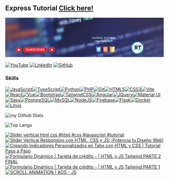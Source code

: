  ## Express Tutorial  <a target="_blank" href="https://www.youtube.com/channel/UCSdK76iChD7P1ZqrmkW4Odw" >Click here!</a>

![Banner de Condor](banner.jpg) 

[![YouTube](https://img.shields.io/badge/YouTube-%23FF0000.svg?style=for-the-badge&logo=YouTube&logoColor=white)](https://www.youtube.com/channel/UCSdK76iChD7P1ZqrmkW4Odw)
[![LinkedIn](https://img.shields.io/badge/linkedin-%230077B5.svg?style=for-the-badge&logo=linkedin&logoColor=white)](https://www.linkedin.com/in/javier-t-5b1b1b23b/)
[![GitHub](https://img.shields.io/badge/github-%23121011.svg?style=for-the-badge&logo=github&logoColor=white)](https://github.dev/Javierfelixuts/Javierfelixuts)


### Skills 
<p align="left">
<a href="https://developer.mozilla.org/en-US/docs/Web/JavaScript" target="_blank" rel="noreferrer"><img src="https://raw.githubusercontent.com/danielcranney/readme-generator/main/public/icons/skills/javascript-colored.svg" width="36" height="36" alt="JavaScript" /></a><a href="https://www.typescriptlang.org/" target="_blank" rel="noreferrer"><img src="https://raw.githubusercontent.com/danielcranney/readme-generator/main/public/icons/skills/typescript-colored.svg" width="36" height="36" alt="TypeScript" /></a><a href="https://www.python.org/" target="_blank" rel="noreferrer"><img src="https://raw.githubusercontent.com/danielcranney/readme-generator/main/public/icons/skills/python-colored.svg" width="36" height="36" alt="Python" /></a><a href="https://www.php.net/" target="_blank" rel="noreferrer"><img src="https://raw.githubusercontent.com/danielcranney/readme-generator/main/public/icons/skills/php-colored.svg" width="36" height="36" alt="PHP" /></a><a href="https://git-scm.com/" target="_blank" rel="noreferrer"><img src="https://raw.githubusercontent.com/danielcranney/readme-generator/main/public/icons/skills/git-colored.svg" width="36" height="36" alt="Git" /></a><a href="https://developer.mozilla.org/en-US/docs/Glossary/HTML5" target="_blank" rel="noreferrer"><img src="https://raw.githubusercontent.com/danielcranney/readme-generator/main/public/icons/skills/html5-colored.svg" width="36" height="36" alt="HTML5" /></a><a href="https://www.w3.org/TR/CSS/#css" target="_blank" rel="noreferrer"><img src="https://raw.githubusercontent.com/danielcranney/readme-generator/main/public/icons/skills/css3-colored.svg" width="36" height="36" alt="CSS3" /></a><a href="https://vitejs.dev/" target="_blank" rel="noreferrer"><img src="https://raw.githubusercontent.com/danielcranney/readme-generator/main/public/icons/skills/vite-colored.svg" width="36" height="36" alt="Vite" /></a><a href="https://reactjs.org/" target="_blank" rel="noreferrer"><img src="https://raw.githubusercontent.com/danielcranney/readme-generator/main/public/icons/skills/react-colored.svg" width="36" height="36" alt="React" /></a><a href="https://vuejs.org/" target="_blank" rel="noreferrer"><img src="https://raw.githubusercontent.com/danielcranney/readme-generator/main/public/icons/skills/vuejs-colored.svg" width="36" height="36" alt="Vue" /></a><a href="https://getbootstrap.com/" target="_blank" rel="noreferrer"><img src="https://raw.githubusercontent.com/danielcranney/readme-generator/main/public/icons/skills/bootstrap-colored.svg" width="36" height="36" alt="Bootstrap" /></a><a href="https://tailwindcss.com/" target="_blank" rel="noreferrer"><img src="https://raw.githubusercontent.com/danielcranney/readme-generator/main/public/icons/skills/tailwindcss-colored.svg" width="36" height="36" alt="TailwindCSS" /></a><a href="https://angular.io/" target="_blank" rel="noreferrer"><img src="https://raw.githubusercontent.com/danielcranney/readme-generator/main/public/icons/skills/angularjs-colored.svg" width="36" height="36" alt="Angular" /></a><a href="https://jquery.com/" target="_blank" rel="noreferrer"><img src="https://raw.githubusercontent.com/danielcranney/readme-generator/main/public/icons/skills/jquery-colored.svg" width="36" height="36" alt="JQuery" /></a><a href="https://mui.com/" target="_blank" rel="noreferrer"><img src="https://raw.githubusercontent.com/danielcranney/readme-generator/main/public/icons/skills/materialui-colored.svg" width="36" height="36" alt="Material UI" /></a><a href="https://sass-lang.com/" target="_blank" rel="noreferrer"><img src="https://raw.githubusercontent.com/danielcranney/readme-generator/main/public/icons/skills/sass-colored.svg" width="36" height="36" alt="Sass" /></a><a href="https://www.postgresql.org/" target="_blank" rel="noreferrer"><img src="https://raw.githubusercontent.com/danielcranney/readme-generator/main/public/icons/skills/postgresql-colored.svg" width="36" height="36" alt="PostgreSQL" /></a><a href="https://www.mysql.com/" target="_blank" rel="noreferrer"><img src="https://raw.githubusercontent.com/danielcranney/readme-generator/main/public/icons/skills/mysql-colored.svg" width="36" height="36" alt="MySQL" /></a><a href="https://nodejs.org/en/" target="_blank" rel="noreferrer"><img src="https://raw.githubusercontent.com/danielcranney/readme-generator/main/public/icons/skills/nodejs-colored.svg" width="36" height="36" alt="NodeJS" /></a><a href="https://firebase.google.com/" target="_blank" rel="noreferrer"><img src="https://raw.githubusercontent.com/danielcranney/readme-generator/main/public/icons/skills/firebase-colored.svg" width="36" height="36" alt="Firebase" /></a><a href="https://flask.palletsprojects.com/en/2.0.x/" target="_blank" rel="noreferrer"><img src="https://raw.githubusercontent.com/danielcranney/readme-generator/main/public/icons/skills/flask-colored.svg" width="36" height="36" alt="Flask" /></a><a href="https://www.docker.com/" target="_blank" rel="noreferrer"><img src="https://raw.githubusercontent.com/danielcranney/readme-generator/main/public/icons/skills/docker-colored.svg" width="36" height="36" alt="Docker" /></a><a href="https://www.linux.org" target="_blank" rel="noreferrer"><img src="https://raw.githubusercontent.com/danielcranney/readme-generator/main/public/icons/skills/linux-colored.svg" width="36" height="36" alt="Linux" /></a></p>

<img align="center" src="https://github-readme-stats.vercel.app/api?username=javierfelixuts&include_all_commits=false&count_private=true&show_icons=true&line_height=20&title_color=2B5BBD&icon_color=1124BB&text_color=A1A1A1&bg_color=0,000000,130F40" alt="my Github Stats"/>


![Top Langs](https://github-readme-stats.vercel.app/api/top-langs/?username=javierfelixuts&layout=compact)


<!-- BEGIN YOUTUBE-CARDS -->
[![Slider vertical html css #html #css #javascript #tutorial](https://ytcards.demolab.com/?id=_kh2hX7c36Q&title=Slider+vertical+html+css+%23html+%23css+%23javascript+%23tutorial&lang=en&timestamp=1703348530&background_color=%230d1117&title_color=%23ffffff&stats_color=%23dedede&max_title_lines=1&width=250&border_radius=5 "Slider vertical html css #html #css #javascript #tutorial")](https://www.youtube.com/watch?v=_kh2hX7c36Q)
[![Slider Vertical Responsivo con HTML, CSS y JS: ¡Potencia tu Diseño Web!](https://ytcards.demolab.com/?id=KQICpxFpP5A&title=Slider+Vertical+Responsivo+con+HTML%2C+CSS+y+JS%3A+%C2%A1Potencia+tu+Dise%C3%B1o+Web%21&lang=en&timestamp=1701976381&background_color=%230d1117&title_color=%23ffffff&stats_color=%23dedede&max_title_lines=1&width=250&border_radius=5 "Slider Vertical Responsivo con HTML, CSS y JS: ¡Potencia tu Diseño Web!")](https://www.youtube.com/watch?v=KQICpxFpP5A)
[![Creando Indicadores Personalizados en Tabs con HTML y CSS | Tutorial Paso a Paso](https://ytcards.demolab.com/?id=9BDm5T-lavk&title=Creando+Indicadores+Personalizados+en+Tabs+con+HTML+y+CSS+%7C+Tutorial+Paso+a+Paso&lang=en&timestamp=1701443267&background_color=%230d1117&title_color=%23ffffff&stats_color=%23dedede&max_title_lines=1&width=250&border_radius=5 "Creando Indicadores Personalizados en Tabs con HTML y CSS | Tutorial Paso a Paso")](https://www.youtube.com/watch?v=9BDm5T-lavk)
[![Formulario Dinámico | Tarjeta de crédito - | HTML y JS Tailwind PARTE 2 FINAL](https://ytcards.demolab.com/?id=4IDi02wtUiE&title=Formulario+Din%C3%A1mico+%7C+Tarjeta+de+cr%C3%A9dito+-+%7C+HTML+y+JS+Tailwind+PARTE+2+FINAL&lang=en&timestamp=1700579040&background_color=%230d1117&title_color=%23ffffff&stats_color=%23dedede&max_title_lines=1&width=250&border_radius=5 "Formulario Dinámico | Tarjeta de crédito - | HTML y JS Tailwind PARTE 2 FINAL")](https://www.youtube.com/watch?v=4IDi02wtUiE)
[![Formulario Dinámico | Tarjeta de crédito - | HTML y JS Tailwind PARTE 1](https://ytcards.demolab.com/?id=Zev8kNqWXeY&title=Formulario+Din%C3%A1mico+%7C+Tarjeta+de+cr%C3%A9dito+-+%7C+HTML+y+JS+Tailwind+PARTE+1&lang=en&timestamp=1700544366&background_color=%230d1117&title_color=%23ffffff&stats_color=%23dedede&max_title_lines=1&width=250&border_radius=5 "Formulario Dinámico | Tarjeta de crédito - | HTML y JS Tailwind PARTE 1")](https://www.youtube.com/watch?v=Zev8kNqWXeY)
[![SCROLL ANIMATION | AOS - JS](https://ytcards.demolab.com/?id=zqUxFvXAB5c&title=SCROLL+ANIMATION+%7C+AOS+-+JS&lang=en&timestamp=1667795173&background_color=%230d1117&title_color=%23ffffff&stats_color=%23dedede&max_title_lines=1&width=250&border_radius=5 "SCROLL ANIMATION | AOS - JS")](https://www.youtube.com/watch?v=zqUxFvXAB5c)
<!-- END YOUTUBE-CARDS -->
                    
<!--
**Javierfelixuts/Javierfelixuts** is a ✨ _special_ ✨ repository because its `README.md` (this file) appears on your GitHub profile.

Here are some ideas to get you started:

- 🔭 I’m currently working on ...
- 🌱 I’m currently learning ...
- 👯 I’m looking to collaborate on ...
- 🤔 I’m looking for help with ...
- 💬 Ask me about ...
- 📫 How to reach me: ...
- 😄 Pronouns: ...
- ⚡ Fun fact: ...
-->
